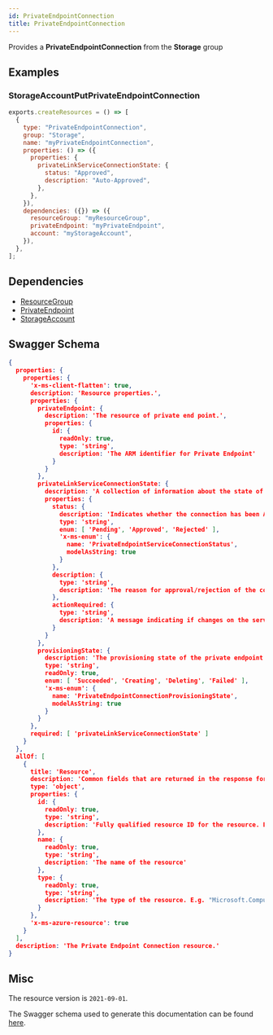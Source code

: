 ```yaml
---
id: PrivateEndpointConnection
title: PrivateEndpointConnection
---
```

Provides a **PrivateEndpointConnection** from the **Storage** group
## Examples
### StorageAccountPutPrivateEndpointConnection
```js
exports.createResources = () => [
  {
    type: "PrivateEndpointConnection",
    group: "Storage",
    name: "myPrivateEndpointConnection",
    properties: () => ({
      properties: {
        privateLinkServiceConnectionState: {
          status: "Approved",
          description: "Auto-Approved",
        },
      },
    }),
    dependencies: ({}) => ({
      resourceGroup: "myResourceGroup",
      privateEndpoint: "myPrivateEndpoint",
      account: "myStorageAccount",
    }),
  },
];

```
## Dependencies
- [ResourceGroup](../Resources/ResourceGroup.md)
- [PrivateEndpoint](../Network/PrivateEndpoint.md)
- [StorageAccount](../Storage/StorageAccount.md)
## Swagger Schema
```json
{
  properties: {
    properties: {
      'x-ms-client-flatten': true,
      description: 'Resource properties.',
      properties: {
        privateEndpoint: {
          description: 'The resource of private end point.',
          properties: {
            id: {
              readOnly: true,
              type: 'string',
              description: 'The ARM identifier for Private Endpoint'
            }
          }
        },
        privateLinkServiceConnectionState: {
          description: 'A collection of information about the state of the connection between service consumer and provider.',
          properties: {
            status: {
              description: 'Indicates whether the connection has been Approved/Rejected/Removed by the owner of the service.',
              type: 'string',
              enum: [ 'Pending', 'Approved', 'Rejected' ],
              'x-ms-enum': {
                name: 'PrivateEndpointServiceConnectionStatus',
                modelAsString: true
              }
            },
            description: {
              type: 'string',
              description: 'The reason for approval/rejection of the connection.'
            },
            actionRequired: {
              type: 'string',
              description: 'A message indicating if changes on the service provider require any updates on the consumer.'
            }
          }
        },
        provisioningState: {
          description: 'The provisioning state of the private endpoint connection resource.',
          type: 'string',
          readOnly: true,
          enum: [ 'Succeeded', 'Creating', 'Deleting', 'Failed' ],
          'x-ms-enum': {
            name: 'PrivateEndpointConnectionProvisioningState',
            modelAsString: true
          }
        }
      },
      required: [ 'privateLinkServiceConnectionState' ]
    }
  },
  allOf: [
    {
      title: 'Resource',
      description: 'Common fields that are returned in the response for all Azure Resource Manager resources',
      type: 'object',
      properties: {
        id: {
          readOnly: true,
          type: 'string',
          description: 'Fully qualified resource ID for the resource. Ex - /subscriptions/{subscriptionId}/resourceGroups/{resourceGroupName}/providers/{resourceProviderNamespace}/{resourceType}/{resourceName}'
        },
        name: {
          readOnly: true,
          type: 'string',
          description: 'The name of the resource'
        },
        type: {
          readOnly: true,
          type: 'string',
          description: 'The type of the resource. E.g. "Microsoft.Compute/virtualMachines" or "Microsoft.Storage/storageAccounts"'
        }
      },
      'x-ms-azure-resource': true
    }
  ],
  description: 'The Private Endpoint Connection resource.'
}
```
## Misc
The resource version is `2021-09-01`.

The Swagger schema used to generate this documentation can be found [here](https://github.com/Azure/azure-rest-api-specs/tree/main/specification/storage/resource-manager/Microsoft.Storage/stable/2021-09-01/storage.json).
